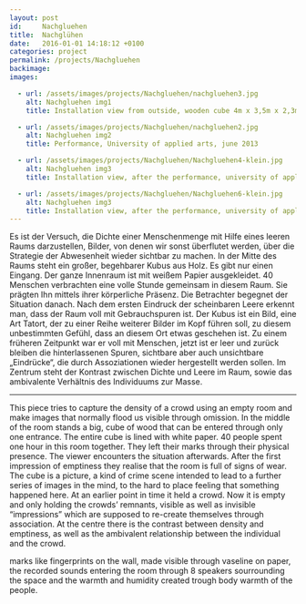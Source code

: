 ```yaml
---
layout: post
id:     Nachgluehen
title:  Nachglühen
date:   2016-01-01 14:18:12 +0100
categories: project
permalink: /projects/Nachgluehen
backimage:
images:

  - url: /assets/images/projects/Nachgluehen/nachgluehen3.jpg
    alt: Nachgluehen img1
    title: Installation view from outside, wooden cube 4m x 3,5m x 2,3m, univesity of applied arts, june 2013

  - url: /assets/images/projects/Nachgluehen/nachgluehen2.jpg
    alt: Nachgluehen img2
    title: Performance, University of applied arts, june 2013

  - url: /assets/images/projects/Nachgluehen/Nachgluehen4-klein.jpg
    alt: Nachgluehen img3
    title: Installation view, after the performance, university of applied arts, june 2013

  - url: /assets/images/projects/Nachgluehen/Nachgluehen6-klein.jpg
    alt: Nachgluehen img3
    title: Installation view, after the performance, university of applied arts, june 2013
---
```

Es ist der Versuch, die Dichte einer Menschenmenge mit Hilfe eines leeren Raums darzustellen, Bilder, von denen wir sonst überflutet werden, über die Strategie der Abwesenheit wieder sichtbar zu machen. In der Mitte des Raums steht ein großer, begehbarer Kubus aus Holz. Es gibt nur einen Eingang. Der ganze Innenraum ist mit weißem Papier ausgekleidet.
40 Menschen verbrachten eine volle Stunde gemeinsam in diesem Raum. Sie prägten Ihn mittels ihrer körperliche Präsenz.
Die Betrachter begegnet der Situation danach. Nach dem ersten Eindruck der scheinbaren Leere erkennt man, dass der Raum voll mit Gebrauchspuren ist. Der Kubus ist ein Bild, eine Art Tatort, der zu einer Reihe weiterer Bilder im Kopf führen soll, zu diesem unbestimmten Gefühl, dass an diesem Ort etwas geschehen ist. Zu einem früheren Zeitpunkt war er voll mit Menschen, jetzt ist er leer und zurück bleiben die hinterlassenen Spuren, sichtbare aber auch unsichtbare „Eindrücke“, die durch Assoziationen wieder hergestellt werden sollen. Im Zentrum steht der Kontrast zwischen Dichte und Leere im Raum, sowie das ambivalente Verhältnis des Individuums zur Masse.

***

This piece tries to capture the density of a crowd using an empty room and make images that normally flood us visible through omission. In the middle of the room stands a big, cube of wood that can be entered through only one entrance. The entire cube is lined with white paper.
40 people spent one hour in this room together. They left their marks through their physical presence.
The viewer encounters the situation afterwards. After the first impression of emptiness they realise that the room is full of signs of wear. The cube is a picture, a kind of crime scene intended to lead to a further series of images in the mind, to the hard to place feeling that something happened here. At an earlier point in time it held a crowd. Now it is empty and only holding the crowds’ remnants, visible as well as invisible “impressions” which are supposed to re-create themselves through association. At the centre there is the contrast between density and emptiness, as well as the ambivalent relationship between the individual and the crowd.

marks like fingerprints on the wall, made visible through vaseline on paper,
the recorded sounds entering the room through 8 speakers sourrounding the space and the warmth and humidity created trough body warmth of the people.
